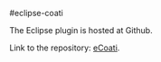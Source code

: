 #eclipse-coati

The Eclipse plugin is hosted at Github.

Link to the repository: [eCoati](https://github.com/CoatiSoftware/eCoati).

